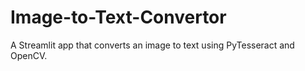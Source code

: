 # Image-to-Text-Convertor
A Streamlit app that converts an image to text using PyTesseract and OpenCV.
